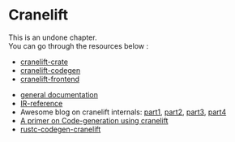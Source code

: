 # Cranelift

This is an undone chapter.  
You can go through the resources below : 
- [cranelift-crate](https://docs.rs/cranelift/latest/cranelift/)
- [cranelift-codegen](https://docs.rs/cranelift-codegen/latest/cranelift_codegen/)
- [cranelift-frontend](https://docs.rs/cranelift-frontend/latest/cranelift_frontend/)
<!-- - [cranelift-wasm](https://docs.rs/cranelift-wasm/latest/cranelift_wasm/) - can act as a template on translation from code to IR -->
- [general documentation](https://github.com/bytecodealliance/wasmtime/tree/main/cranelift/docs/)
- [IR-reference](https://github.com/bytecodealliance/wasmtime/blob/main/cranelift/docs/ir.md)
- Awesome blog on cranelift internals: [part1](https://cfallin.org/blog/2020/09/18/cranelift-isel-1/), [part2](https://cfallin.org/blog/2021/01/22/cranelift-isel-2/), [part3](https://cfallin.org/blog/2021/03/15/cranelift-isel-3/), [part4](https://cfallin.org/blog/2022/06/09/cranelift-regalloc2/) 
- [A primer on Code-generation using cranelift](https://bouvier.cc/cranelift-codegen-primer/)
- [rustc-codegen-cranelift](https://github.com/rust-lang/rustc_codegen_cranelift) 
